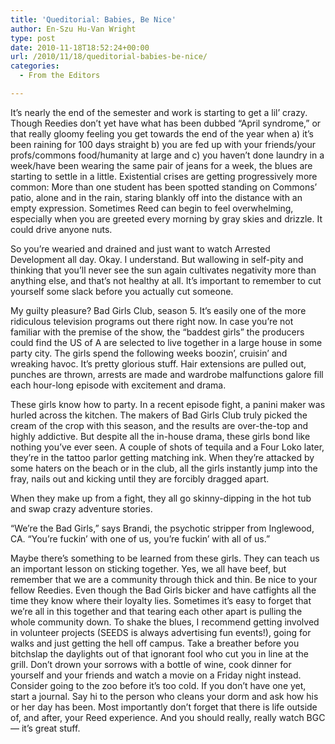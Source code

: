 ```yaml
---
title: 'Queditorial: Babies, Be Nice'
author: En-Szu Hu-Van Wright
type: post
date: 2010-11-18T18:52:24+00:00
url: /2010/11/18/queditorial-babies-be-nice/
categories:
  - From the Editors

---
```

It’s nearly the end of the semester and work is starting to get a lil’ crazy. Though Reedies don’t yet have what has been dubbed “April syndrome,” or that really gloomy feeling you get towards the end of the year when a) it’s been raining for 100 days straight b) you are fed up with your friends/your profs/commons food/humanity at large and c) you haven’t done laundry in a week/have been wearing the same pair of jeans for a week, the blues are starting to settle in a little. Existential crises are getting progressively more common: More than one student has been spotted standing on Commons’ patio, alone and in the rain, staring blankly off into the distance with an empty expression. Sometimes Reed can begin to feel overwhelming, especially when you are greeted every morning by gray skies and drizzle. It could drive anyone nuts.

So you’re wearied and drained and just want to watch Arrested Development all day. Okay. I understand. But wallowing in self-pity and thinking that you’ll never see the sun again cultivates negativity more than anything else, and that’s not healthy at all. It’s important to remember to cut yourself some slack before you actually cut someone.

My guilty pleasure? Bad Girls Club, season 5. It’s easily one of the more ridiculous television programs out there right now. In case you’re not familiar with the premise of the show, the “baddest girls” the producers could find the US of A are selected to live together in a large house in some party city. The girls spend the following weeks boozin’, cruisin’ and wreaking havoc. It’s pretty glorious stuff. Hair extensions are pulled out, punches are thrown, arrests are made and wardrobe malfunctions galore fill each hour-long episode with excitement and drama.

These girls know how to party. In a recent episode fight, a panini maker was hurled across the kitchen. The makers of Bad Girls Club truly picked the cream of the crop with this season, and the results are over-the-top and highly addictive. But despite all the in-house drama, these girls bond like nothing you’ve ever seen. A couple of shots of tequila and a Four Loko later, they’re in the tattoo parlor getting matching ink. When they’re attacked by some haters on the beach or in the club, all the girls instantly jump into the fray, nails out and kicking until they are forcibly dragged apart.

When they make up from a fight, they all go skinny-dipping in the hot tub and swap crazy adventure stories.

“We’re the Bad Girls,” says Brandi, the psychotic stripper from Inglewood, CA. “You’re fuckin’ with one of us, you’re fuckin’ with all of us.”

Maybe there’s something to be learned from these girls. They can teach us an important lesson on sticking together. Yes, we all have beef, but remember that we are a community through thick and thin. Be nice to your fellow Reedies. Even though the Bad Girls bicker and have catfights all the time they know where their loyalty lies. Sometimes it’s easy to forget that we’re all in this together and that tearing each other apart is pulling the whole community down. To shake the blues, I recommend getting involved in volunteer projects (SEEDS is always advertising fun events!), going for walks and just getting the hell off campus. Take a breather before you bitchslap the daylights out of that ignorant fool who cut you in line at the grill. Don’t drown your sorrows with a bottle of wine, cook dinner for yourself and your friends and watch a movie on a Friday night instead. Consider going to the zoo before it’s too cold. If you don’t have one yet, start a journal. Say hi to the person who cleans your dorm and ask how his or her day has been. Most importantly don’t forget that there is life outside of, and after, your Reed experience. And you should really, really watch BGC — it’s great stuff.